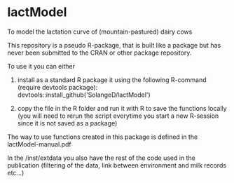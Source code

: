 # lactModel
To model the lactation curve of (mountain-pastured) dairy cows

This repository is a pseudo R-package, that is built like a package but has never been submitted to the CRAN or other package repository.

To use it you can either
  1) install as a standard R package it using the following R-command (require devtools package):
  devtools::install_github('SolangeD/lactModel')
  
  2) copy the file in the R folder and run it with R to save the functions locally 
  (you will need to rerun the script everytime you start a new R-session since it is not saved as a package)
  
The way to use functions created in this package is defined in the lactModel-manual.pdf  

In the /inst/extdata you also have the rest of the code used in the publication (filtering of the data, link between environment and milk records etc...)
